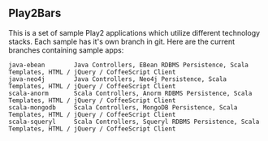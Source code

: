 Play2Bars
---------

This is a set of sample Play2 applications which utilize different technology stacks.  Each sample has it's own branch in git.  Here are the current branches containing sample apps:

    java-ebean        Java Controllers, EBean RDBMS Persistence, Scala Templates, HTML / jQuery / CoffeeScript Client
    java-neo4j        Java Controllers, Neo4j Persistence, Scala Templates, HTML / jQuery / CoffeeScript Client
    scala-anorm       Scala Controllers, Anorm RDBMS Persistence, Scala Templates, HTML / jQuery / CoffeeScript Client
    scala-mongodb     Scala Controllers, MongoDB Persistence, Scala Templates, HTML / jQuery / CoffeeScript Client
    scala-squeryl     Scala Controllers, Squeryl RDBMS Persistence, Scala Templates, HTML / jQuery / CoffeeScript Client
